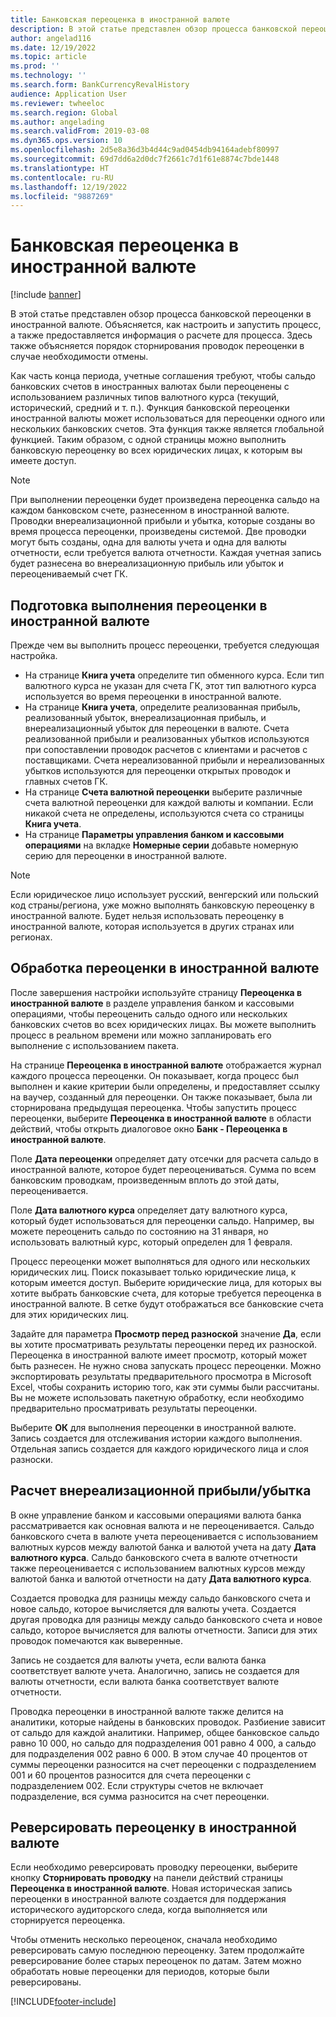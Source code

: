 ```yaml
---
title: Банковская переоценка в иностранной валюте
description: В этой статье представлен обзор процесса банковской переоценки в иностранной валюте. Сюда входят сведения о настройке, запуске процесса, расчете для процесса и реверсировании проводок переоценки.
author: angelad116
ms.date: 12/19/2022
ms.topic: article
ms.prod: ''
ms.technology: ''
ms.search.form: BankCurrencyRevalHistory
audience: Application User
ms.reviewer: twheeloc
ms.search.region: Global
ms.author: angelading
ms.search.validFrom: 2019-03-08
ms.dyn365.ops.version: 10
ms.openlocfilehash: 2d5e8a36d3b4d44c9ad0454db94164adebf80997
ms.sourcegitcommit: 69d7dd6a2d0dc7f2661c7d1f61e8874c7bde1448
ms.translationtype: HT
ms.contentlocale: ru-RU
ms.lasthandoff: 12/19/2022
ms.locfileid: "9887269"
---
```

# <a name="bank-foreign-currency-revaluation"></a>Банковская переоценка в иностранной валюте

[!include [banner](../includes/banner.md)]


В этой статье представлен обзор процесса банковской переоценки в иностранной валюте. Объясняется, как настроить и запустить процесс, а также предоставляется информация о расчете для процесса. Здесь также объясняется порядок сторнирования проводок переоценки в случае необходимости отмены.

Как часть конца периода, учетные соглашения требуют, чтобы сальдо банковских счетов в иностранных валютах были переоценены с использованием различных типов валютного курса (текущий, исторический, средний и т. п.). Функция банковской переоценки иностранной валюты может использоваться для переоценки одного или нескольких банковских счетов. Эта функция также является глобальной функцией. Таким образом, с одной страницы можно выполнить банковскую переоценку во всех юридических лицах, к которым вы имеете доступ.

> [!NOTE]
> При выполнении переоценки будет произведена переоценка сальдо на каждом банковском счете, разнесенном в иностранной валюте. Проводки внереализационной прибыли и убытка, которые созданы во время процесса переоценки, произведены системой. Две проводки могут быть созданы, одна для валюты учета и одна для валюты отчетности, если требуется валюта отчетности. Каждая учетная запись будет разнесена во внереализационную прибыль или убыток и переоцениваемый счет ГК.

## <a name="prepare-to-run-foreign-currency-revaluation"></a>Подготовка выполнения переоценки в иностранной валюте

Прежде чем вы выполнить процесс переоценки, требуется следующая настройка.

- На странице **Книга учета** определите тип обменного курса. Если тип валютного курса не указан для счета ГК, этот тип валютного курса используется во время переоценки в иностранной валюте.
- На странице **Книга учета**, определите реализованная прибыль, реализованный убыток, внереализационная прибыль, и внереализационный убыток для переоценки в валюте. Счета реализованной прибыли и реализованных убытков используются при сопоставлении проводок расчетов с клиентами и расчетов с поставщиками. Счета нереализованной прибыли и нереализованных убытков используются для переоценки открытых проводок и главных счетов ГК.
- На странице **Счета валютной переоценки** выберите различные счета валютной переоценки для каждой валюты и компании. Если никакой счета не определены, используются счета со страницы **Книга учета**.
- На странице **Параметры управления банком и кассовыми операциями** на вкладке **Номерные серии** добавьте номерную серию для переоценки в иностранной валюте.


> [!NOTE]
> Если юридическое лицо использует русский, венгерский или польский код страны/региона, уже можно выполнять банковскую переоценку в иностранной валюте. Будет нельзя использовать переоценку в иностранной валюте, которая используется в других странах или регионах.

## <a name="process-foreign-currency-revaluation"></a>Обработка переоценки в иностранной валюте

После завершения настройки используйте страницу **Переоценка в иностранной валюте** в разделе управления банком и кассовыми операциями, чтобы переоценить сальдо одного или нескольких банковских счетов во всех юридических лицах. Вы можете выполнить процесс в реальном времени или можно запланировать его выполнение с использованием пакета.

На странице **Переоценка в иностранной валюте** отображается журнал каждого процесса переоценки. Он показывает, когда процесс был выполнен и какие критерии были определены, и предоставляет ссылку на ваучер, созданный для переоценки. Он также показывает, была ли сторнирована предыдущая переоценка. Чтобы запустить процесс переоценки, выберите **Переоценка в иностранной валюте** в области действий, чтобы открыть диалоговое окно **Банк - Переоценка в иностранной валюте**.

Поле **Дата переоценки** определяет дату отсечки для расчета сальдо в иностранной валюте, которое будет переоцениваться. Сумма по всем банковским проводкам, произведенным вплоть до этой даты, переоценивается.

Поле **Дата валютного курса** определяет дату валютного курса, который будет использоваться для переоценки сальдо. Например, вы можете переоценить сальдо по состоянию на 31 января, но использовать валютный курс, который определен для 1 февраля.

Процесс переоценки может выполняться для одного или нескольких юридических лиц. Поиск показывает только юридические лица, к которым имеется доступ. Выберите юридические лица, для которых вы хотите выбрать банковские счета, для которые требуется переоценка в иностранной валюте. В сетке будут отображаться все банковские счета для этих юридических лиц.

Задайте для параметра **Просмотр перед разноской** значение **Да**, если вы хотите просматривать результаты переоценки перед их разноской. Переоценка в иностранной валюте имеет просмотр, который может быть разнесен. Не нужно снова запускать процесс переоценки. Можно экспортировать результаты предварительного просмотра в Microsoft Excel, чтобы сохранить историю того, как эти суммы были рассчитаны. Вы не можете использовать пакетную обработку, если необходимо предварительно просматривать результаты переоценки.

Выберите **ОК** для выполнения переоценки в иностранной валюте. Запись создается для отслеживания истории каждого выполнения. Отдельная запись создается для каждого юридического лица и слоя разноски.

## <a name="calculate-unrealized-gainloss"></a>Расчет внереализационной прибыли/убытка

В окне управление банком и кассовыми операциями валюта банка рассматривается как основная валюта и не переоценивается. Сальдо банковского счета в валюте учета переоценивается с использованием валютных курсов между валютой банка и валютой учета на дату **Дата валютного курса**. Сальдо банковского счета в валюте отчетности также переоценивается с использованием валютных курсов между валютой банка и валютой отчетности на дату **Дата валютного курса**.

Создается проводка для разницы между сальдо банковского счета и новое сальдо, которое вычисляется для валюты учета. Создается другая проводка для разницы между сальдо банковского счета и новое сальдо, которое вычисляется для валюты отчетности. Записи для этих проводок помечаются как выверенные. 

Запись не создается для валюты учета, если валюта банка соответствует валюте учета. Аналогично, запись не создается для валюты отчетности, если валюта банка соответствует валюте отчетности.

Проводка переоценки в иностранной валюте также делится на аналитики, которые найдены в банковских проводок. Разбиение зависит от сальдо для каждой аналитики. Например, общее банковское сальдо равно 10 000, но сальдо для подразделения 001 равно 4 000, а сальдо для подразделения 002 равно 6 000. В этом случае 40 процентов от суммы переоценки разносится на счет переоценки с подразделением 001 и 60 процентов разносится для счета переоценки с подразделением 002. Если структуры счетов не включает подразделение, вся сумма разносится на счет переоценки.

## <a name="reverse-foreign-currency-revaluation"></a>Реверсировать переоценку в иностранной валюте

Если необходимо реверсировать проводку переоценки, выберите кнопку **Сторнировать проводку** на панели действий страницы **Переоценка в иностранной валюте**. Новая историческая запись переоценки в иностранной валюте создается для поддержания исторического аудиторского следа, когда выполняется или сторнируется переоценка.

Чтобы отменить несколько переоценок, сначала необходимо реверсировать самую последнюю переоценку. Затем продолжайте реверсирование более старых переоценок по датам. Затем можно обработать новые переоценки для периодов, которые были реверсированы.


[!INCLUDE[footer-include](../../includes/footer-banner.md)]
